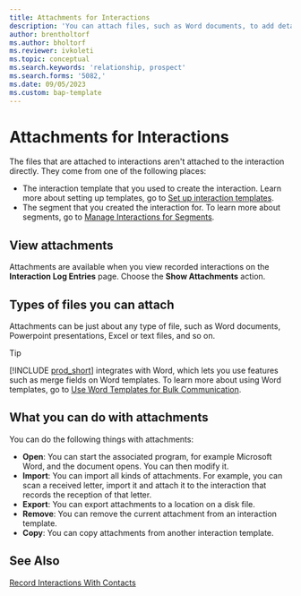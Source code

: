 ```yaml
---
title: Attachments for Interactions
description: 'You can attach files, such as Word documents, to add details about an interaction.'
author: brentholtorf
ms.author: bholtorf
ms.reviewer: ivkoleti
ms.topic: conceptual
ms.search.keywords: 'relationship, prospect'
ms.search.forms: '5082,'
ms.date: 09/05/2023
ms.custom: bap-template
---
```

# <a name="attachments-for-interactions"></a>Attachments for Interactions

The files that are attached to interactions aren't attached to the interaction directly. They come from one of the following places:

* The interaction template that you used to create the interaction. Learn more about setting up templates, go to [Set up interaction templates](marketing-interactions.md#set-up-interaction-templates).
* The segment that you created the interaction for. To learn more about segments, go to [Manage Interactions for Segments](marketing-interaction-segments.md).

## <a name="view-attachments"></a>View attachments

Attachments are available when you view recorded interactions on the **Interaction Log Entries** page. Choose the **Show Attachments** action.

## <a name="types-of-files-you-can-attach"></a>Types of files you can attach

Attachments can be just about any type of file, such as Word documents, Powerpoint presentations, Excel or text files, and so on.

> [!TIP]
> [!INCLUDE [prod_short](includes/prod_short.md)] integrates with Word, which lets you use features such as merge fields on Word templates. To learn more about using Word templates, go to [Use Word Templates for Bulk Communication](ui-mail-merge.md).

## <a name="what-you-can-do-with-attachments"></a>What you can do with attachments

You can do the following things with attachments:

* **Open**: You can start the associated program, for example Microsoft Word, and the document opens. You can then modify it.
* **Import**: You can import all kinds of attachments. For example, you can scan a received letter, import it and attach it to the interaction that records the reception of that letter.
* **Export**: You can export attachments to a location on a disk file.
* **Remove**: You can remove the current attachment from an interaction template.
* **Copy**: You can copy attachments from another interaction template.

## <a name="see-also"></a>See Also

[Record Interactions With Contacts](marketing-interactions.md)  

